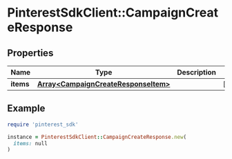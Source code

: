 # PinterestSdkClient::CampaignCreateResponse

## Properties

| Name | Type | Description | Notes |
| ---- | ---- | ----------- | ----- |
| **items** | [**Array&lt;CampaignCreateResponseItem&gt;**](CampaignCreateResponseItem.md) |  | [optional] |

## Example

```ruby
require 'pinterest_sdk'

instance = PinterestSdkClient::CampaignCreateResponse.new(
  items: null
)
```

